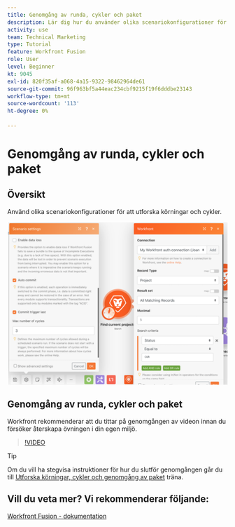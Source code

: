 ```yaml
---
title: Genomgång av runda, cykler och paket
description: Lär dig hur du använder olika scenariokonfigurationer för att utforska körningar och cykler i [!DNL Adobe Workfront Fusion].
activity: use
team: Technical Marketing
type: Tutorial
feature: Workfront Fusion
role: User
level: Beginner
kt: 9045
exl-id: 820f35af-a068-4a15-9322-98462964de61
source-git-commit: 96f963bf5a44eac234cbf9215f19f6dddbe23143
workflow-type: tm+mt
source-wordcount: '113'
ht-degree: 0%

---
```


# Genomgång av runda, cykler och paket

## Översikt

Använd olika scenariokonfigurationer för att utforska körningar och cykler.

![En bild med inställningar för körningar och cykler](assets/execution-history-and-scheduling-6.png)

## Genomgång av runda, cykler och paket

Workfront rekommenderar att du tittar på genomgången av videon innan du försöker återskapa övningen i din egen miljö.

>[!VIDEO](https://video.tv.adobe.com/v/335286/?quality=12)

>[!TIP]
>
>Om du vill ha stegvisa instruktioner för hur du slutför genomgången går du till [Utforska körningar, cykler och genomgång av paket](https://experienceleague.adobe.com/docs/workfront-learn/tutorials-workfront/fusion/exercises/exploring-runs-cycles-and-bundles.html?lang=en) träna.


## Vill du veta mer? Vi rekommenderar följande:

[Workfront Fusion - dokumentation](https://experienceleague.adobe.com/docs/workfront/using/adobe-workfront-fusion/workfront-fusion-2.html?lang=en)
